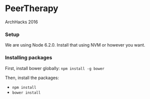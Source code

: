 # PeerTherapy
ArchHacks 2016

### Setup
We are using Node 6.2.0. Install that using NVM or however you want.

### Installing packages
First, install bower globally: `npm install -g bower`

Then, install the packages:

* `npm install`
* `bower install`

